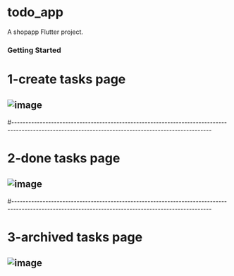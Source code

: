 # todo_app


A shopapp Flutter project.

### Getting Started

# 1-create tasks page
## ![image](https://github.com/Ibrahimnasser2/todo_app/assets/85452585/cbb053e3-2285-42f8-a379-9b97252790ae)


#----------------------------------------------------------------------------------------------------------------------------------------------------

# 2-done tasks page
## ![image](https://github.com/Ibrahimnasser2/todo_app/assets/85452585/7914a57f-5573-4278-94f8-c65d3eab4a07)
 

#----------------------------------------------------------------------------------------------------------------------------------------------------

# 3-archived tasks page
## ![image](https://github.com/Ibrahimnasser2/todo_app/assets/85452585/fcf6499d-27f0-434d-a7c1-d2a1fd66dd44)





